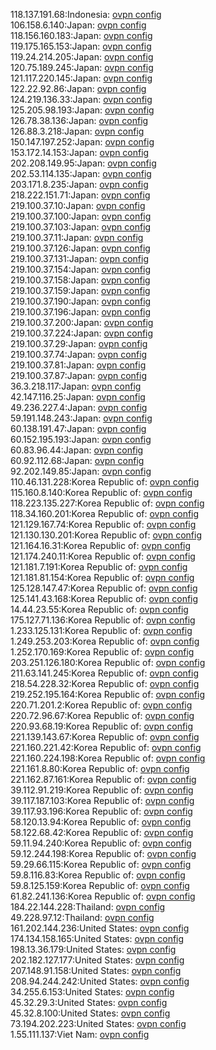 118.137.191.68:Indonesia: [ovpn config](vpn/118_137_191_68.ovpn)  
106.158.6.140:Japan: [ovpn config](vpn/106_158_6_140.ovpn)  
118.156.160.183:Japan: [ovpn config](vpn/118_156_160_183.ovpn)  
119.175.165.153:Japan: [ovpn config](vpn/119_175_165_153.ovpn)  
119.24.214.205:Japan: [ovpn config](vpn/119_24_214_205.ovpn)  
120.75.189.245:Japan: [ovpn config](vpn/120_75_189_245.ovpn)  
121.117.220.145:Japan: [ovpn config](vpn/121_117_220_145.ovpn)  
122.22.92.86:Japan: [ovpn config](vpn/122_22_92_86.ovpn)  
124.219.136.33:Japan: [ovpn config](vpn/124_219_136_33.ovpn)  
125.205.98.193:Japan: [ovpn config](vpn/125_205_98_193.ovpn)  
126.78.38.136:Japan: [ovpn config](vpn/126_78_38_136.ovpn)  
126.88.3.218:Japan: [ovpn config](vpn/126_88_3_218.ovpn)  
150.147.197.252:Japan: [ovpn config](vpn/150_147_197_252.ovpn)  
153.172.14.153:Japan: [ovpn config](vpn/153_172_14_153.ovpn)  
202.208.149.95:Japan: [ovpn config](vpn/202_208_149_95.ovpn)  
202.53.114.135:Japan: [ovpn config](vpn/202_53_114_135.ovpn)  
203.171.8.235:Japan: [ovpn config](vpn/203_171_8_235.ovpn)  
218.222.151.71:Japan: [ovpn config](vpn/218_222_151_71.ovpn)  
219.100.37.10:Japan: [ovpn config](vpn/219_100_37_10.ovpn)  
219.100.37.100:Japan: [ovpn config](vpn/219_100_37_100.ovpn)  
219.100.37.103:Japan: [ovpn config](vpn/219_100_37_103.ovpn)  
219.100.37.11:Japan: [ovpn config](vpn/219_100_37_11.ovpn)  
219.100.37.126:Japan: [ovpn config](vpn/219_100_37_126.ovpn)  
219.100.37.131:Japan: [ovpn config](vpn/219_100_37_131.ovpn)  
219.100.37.154:Japan: [ovpn config](vpn/219_100_37_154.ovpn)  
219.100.37.158:Japan: [ovpn config](vpn/219_100_37_158.ovpn)  
219.100.37.159:Japan: [ovpn config](vpn/219_100_37_159.ovpn)  
219.100.37.190:Japan: [ovpn config](vpn/219_100_37_190.ovpn)  
219.100.37.196:Japan: [ovpn config](vpn/219_100_37_196.ovpn)  
219.100.37.200:Japan: [ovpn config](vpn/219_100_37_200.ovpn)  
219.100.37.224:Japan: [ovpn config](vpn/219_100_37_224.ovpn)  
219.100.37.29:Japan: [ovpn config](vpn/219_100_37_29.ovpn)  
219.100.37.74:Japan: [ovpn config](vpn/219_100_37_74.ovpn)  
219.100.37.81:Japan: [ovpn config](vpn/219_100_37_81.ovpn)  
219.100.37.87:Japan: [ovpn config](vpn/219_100_37_87.ovpn)  
36.3.218.117:Japan: [ovpn config](vpn/36_3_218_117.ovpn)  
42.147.116.25:Japan: [ovpn config](vpn/42_147_116_25.ovpn)  
49.236.227.4:Japan: [ovpn config](vpn/49_236_227_4.ovpn)  
59.191.148.243:Japan: [ovpn config](vpn/59_191_148_243.ovpn)  
60.138.191.47:Japan: [ovpn config](vpn/60_138_191_47.ovpn)  
60.152.195.193:Japan: [ovpn config](vpn/60_152_195_193.ovpn)  
60.83.96.44:Japan: [ovpn config](vpn/60_83_96_44.ovpn)  
60.92.112.68:Japan: [ovpn config](vpn/60_92_112_68.ovpn)  
92.202.149.85:Japan: [ovpn config](vpn/92_202_149_85.ovpn)  
110.46.131.228:Korea Republic of: [ovpn config](vpn/110_46_131_228.ovpn)  
115.160.8.140:Korea Republic of: [ovpn config](vpn/115_160_8_140.ovpn)  
118.223.135.227:Korea Republic of: [ovpn config](vpn/118_223_135_227.ovpn)  
118.34.160.201:Korea Republic of: [ovpn config](vpn/118_34_160_201.ovpn)  
121.129.167.74:Korea Republic of: [ovpn config](vpn/121_129_167_74.ovpn)  
121.130.130.201:Korea Republic of: [ovpn config](vpn/121_130_130_201.ovpn)  
121.164.16.31:Korea Republic of: [ovpn config](vpn/121_164_16_31.ovpn)  
121.174.240.11:Korea Republic of: [ovpn config](vpn/121_174_240_11.ovpn)  
121.181.7.191:Korea Republic of: [ovpn config](vpn/121_181_7_191.ovpn)  
121.181.81.154:Korea Republic of: [ovpn config](vpn/121_181_81_154.ovpn)  
125.128.147.47:Korea Republic of: [ovpn config](vpn/125_128_147_47.ovpn)  
125.141.43.168:Korea Republic of: [ovpn config](vpn/125_141_43_168.ovpn)  
14.44.23.55:Korea Republic of: [ovpn config](vpn/14_44_23_55.ovpn)  
175.127.71.136:Korea Republic of: [ovpn config](vpn/175_127_71_136.ovpn)  
1.233.125.131:Korea Republic of: [ovpn config](vpn/1_233_125_131.ovpn)  
1.249.253.203:Korea Republic of: [ovpn config](vpn/1_249_253_203.ovpn)  
1.252.170.169:Korea Republic of: [ovpn config](vpn/1_252_170_169.ovpn)  
203.251.126.180:Korea Republic of: [ovpn config](vpn/203_251_126_180.ovpn)  
211.63.141.245:Korea Republic of: [ovpn config](vpn/211_63_141_245.ovpn)  
218.54.228.32:Korea Republic of: [ovpn config](vpn/218_54_228_32.ovpn)  
219.252.195.164:Korea Republic of: [ovpn config](vpn/219_252_195_164.ovpn)  
220.71.201.2:Korea Republic of: [ovpn config](vpn/220_71_201_2.ovpn)  
220.72.96.67:Korea Republic of: [ovpn config](vpn/220_72_96_67.ovpn)  
220.93.68.19:Korea Republic of: [ovpn config](vpn/220_93_68_19.ovpn)  
221.139.143.67:Korea Republic of: [ovpn config](vpn/221_139_143_67.ovpn)  
221.160.221.42:Korea Republic of: [ovpn config](vpn/221_160_221_42.ovpn)  
221.160.224.198:Korea Republic of: [ovpn config](vpn/221_160_224_198.ovpn)  
221.161.8.80:Korea Republic of: [ovpn config](vpn/221_161_8_80.ovpn)  
221.162.87.161:Korea Republic of: [ovpn config](vpn/221_162_87_161.ovpn)  
39.112.91.219:Korea Republic of: [ovpn config](vpn/39_112_91_219.ovpn)  
39.117.187.103:Korea Republic of: [ovpn config](vpn/39_117_187_103.ovpn)  
39.117.93.196:Korea Republic of: [ovpn config](vpn/39_117_93_196.ovpn)  
58.120.13.94:Korea Republic of: [ovpn config](vpn/58_120_13_94.ovpn)  
58.122.68.42:Korea Republic of: [ovpn config](vpn/58_122_68_42.ovpn)  
59.11.94.240:Korea Republic of: [ovpn config](vpn/59_11_94_240.ovpn)  
59.12.244.198:Korea Republic of: [ovpn config](vpn/59_12_244_198.ovpn)  
59.29.66.115:Korea Republic of: [ovpn config](vpn/59_29_66_115.ovpn)  
59.8.116.83:Korea Republic of: [ovpn config](vpn/59_8_116_83.ovpn)  
59.8.125.159:Korea Republic of: [ovpn config](vpn/59_8_125_159.ovpn)  
61.82.241.136:Korea Republic of: [ovpn config](vpn/61_82_241_136.ovpn)  
184.22.144.228:Thailand: [ovpn config](vpn/184_22_144_228.ovpn)  
49.228.97.12:Thailand: [ovpn config](vpn/49_228_97_12.ovpn)  
161.202.144.236:United States: [ovpn config](vpn/161_202_144_236.ovpn)  
174.134.158.165:United States: [ovpn config](vpn/174_134_158_165.ovpn)  
198.13.36.179:United States: [ovpn config](vpn/198_13_36_179.ovpn)  
202.182.127.177:United States: [ovpn config](vpn/202_182_127_177.ovpn)  
207.148.91.158:United States: [ovpn config](vpn/207_148_91_158.ovpn)  
208.94.244.242:United States: [ovpn config](vpn/208_94_244_242.ovpn)  
34.255.6.153:United States: [ovpn config](vpn/34_255_6_153.ovpn)  
45.32.29.3:United States: [ovpn config](vpn/45_32_29_3.ovpn)  
45.32.8.100:United States: [ovpn config](vpn/45_32_8_100.ovpn)  
73.194.202.223:United States: [ovpn config](vpn/73_194_202_223.ovpn)  
1.55.111.137:Viet Nam: [ovpn config](vpn/1_55_111_137.ovpn)  
